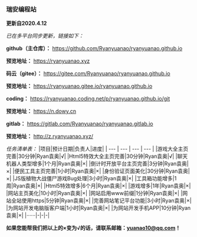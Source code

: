 ### 瑞安编程站
 **更新自2020.4.12** 

 _已在多平台同步更新，链接如下：_ 

 **github（主仓库）：** https://github.com/Ryanyuanao/ryanyuanao.github.io

 **预览地址：** https://ryanyuanao.xyz

 **码云（gitee）：** https://gitee.com/Ryanyuanao/ryanyuanao.github.io

 **预览地址：** https://ryanyuanao.gitee.io/ryanyuanao.github.io

 **coding：** https://ryanyuanao.coding.net/p/ryanyuanao.github.io/git

 **预览地址：** https://n.dowy.cn

 **gitlab：** https://gitlab.com/Ryanyuanao/ryanyuanao.gitlab.io

 **预览地址：** http://z.ryanyuanao.xyz/

 _任务清单表：_
|项目|预计日期|负责人|进度|
| --- | --- | --- | --- |
|游戏大全主页完善|30分钟|Ryan袁奥|√|
|Html5特效大全主页完善|30分钟|Ryan袁奥|√|
|聊天机器人类型增多|1个月|Ryan袁奥|×|
|倒计时开放平台主页完善|3分钟|Ryan袁奥|×|
|便民工具主页完善|1小时|Ryan袁奥|×|
|身份验证页面美化|30分钟|Ryan袁奥|×|
|JS版植物大战僵尸游戏Bug处理|3小时|Ryan袁奥|×|
|工具箱功能增多|1周|Ryan袁奥|×|
|Html5特效增多|6个月|Ryan袁奥|×|
|游戏增多|1年|Ryan袁奥|×|
|网站主页美化|10小时|Ryan袁奥|×|
|网站启用www前缀|1分钟|Ryan袁奥|×|
|网站全站使用https|5分钟|Ryan袁奥|×|
|完善网站笔记平台功能|3小时|Ryan袁奥|×|
|为网站开发电脑版客户端|1小时|Ryan袁奥|×|
|为网站开发手机APP|10分钟|Ryan袁奥|×|
|······|-|-|-|

**如果您能帮我们把以上的×变为√的话，请联系邮箱：yuanao10@qq.com！** 
